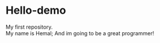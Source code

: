 # Hello-demo
My first repository.
<br>
My name is Hemal;
<be>
And im going to be a great programmer!

